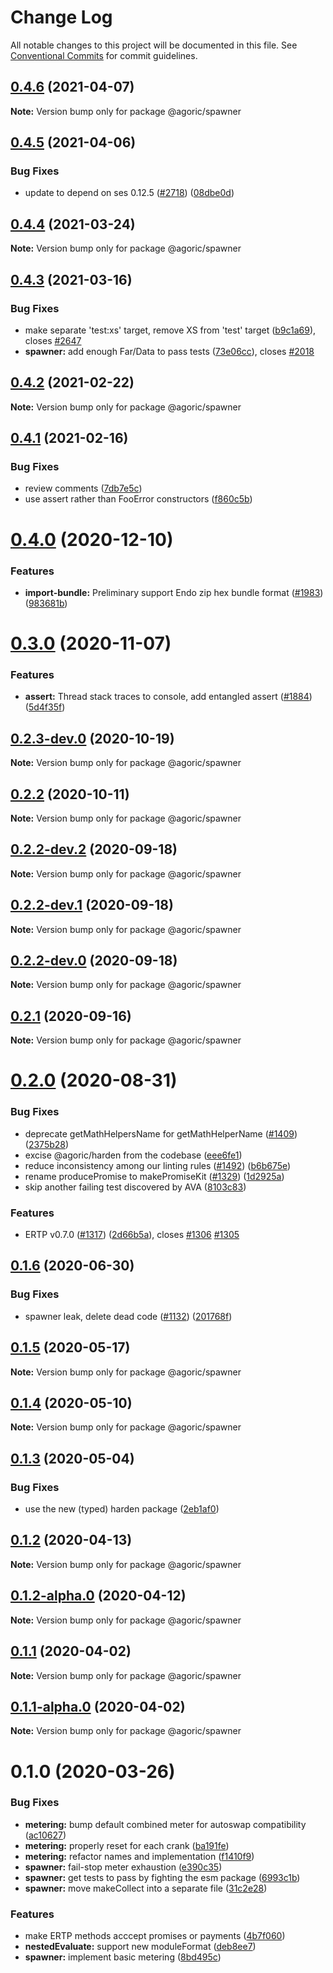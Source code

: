 # Change Log

All notable changes to this project will be documented in this file.
See [Conventional Commits](https://conventionalcommits.org) for commit guidelines.

## [0.4.6](https://github.com/Agoric/agoric-sdk/compare/@agoric/spawner@0.4.5...@agoric/spawner@0.4.6) (2021-04-07)

**Note:** Version bump only for package @agoric/spawner





## [0.4.5](https://github.com/Agoric/agoric-sdk/compare/@agoric/spawner@0.4.4...@agoric/spawner@0.4.5) (2021-04-06)


### Bug Fixes

* update to depend on ses 0.12.5 ([#2718](https://github.com/Agoric/agoric-sdk/issues/2718)) ([08dbe0d](https://github.com/Agoric/agoric-sdk/commit/08dbe0db5ce06944dc92c710865e441a60b31b5b))





## [0.4.4](https://github.com/Agoric/agoric-sdk/compare/@agoric/spawner@0.4.3...@agoric/spawner@0.4.4) (2021-03-24)

**Note:** Version bump only for package @agoric/spawner





## [0.4.3](https://github.com/Agoric/agoric-sdk/compare/@agoric/spawner@0.4.2...@agoric/spawner@0.4.3) (2021-03-16)


### Bug Fixes

* make separate 'test:xs' target, remove XS from 'test' target ([b9c1a69](https://github.com/Agoric/agoric-sdk/commit/b9c1a6987093fc8e09e8aba7acd2a1618413bac8)), closes [#2647](https://github.com/Agoric/agoric-sdk/issues/2647)
* **spawner:** add enough Far/Data to pass tests ([73e06cc](https://github.com/Agoric/agoric-sdk/commit/73e06cc83b8058bd4bd7f532020226613f1bb183)), closes [#2018](https://github.com/Agoric/agoric-sdk/issues/2018)





## [0.4.2](https://github.com/Agoric/agoric-sdk/compare/@agoric/spawner@0.4.1...@agoric/spawner@0.4.2) (2021-02-22)

**Note:** Version bump only for package @agoric/spawner





## [0.4.1](https://github.com/Agoric/agoric-sdk/compare/@agoric/spawner@0.4.0...@agoric/spawner@0.4.1) (2021-02-16)


### Bug Fixes

* review comments ([7db7e5c](https://github.com/Agoric/agoric-sdk/commit/7db7e5c4c569dfedff8d748dd58893218b0a2458))
* use assert rather than FooError constructors ([f860c5b](https://github.com/Agoric/agoric-sdk/commit/f860c5bf5add165a08cb5bd543502857c3f57998))





# [0.4.0](https://github.com/Agoric/agoric-sdk/compare/@agoric/spawner@0.3.0...@agoric/spawner@0.4.0) (2020-12-10)


### Features

* **import-bundle:** Preliminary support Endo zip hex bundle format ([#1983](https://github.com/Agoric/agoric-sdk/issues/1983)) ([983681b](https://github.com/Agoric/agoric-sdk/commit/983681bfc4bf512b6bd90806ed9220cd4fefc13c))





# [0.3.0](https://github.com/Agoric/agoric-sdk/compare/@agoric/spawner@0.2.3-dev.0...@agoric/spawner@0.3.0) (2020-11-07)


### Features

* **assert:** Thread stack traces to console, add entangled assert ([#1884](https://github.com/Agoric/agoric-sdk/issues/1884)) ([5d4f35f](https://github.com/Agoric/agoric-sdk/commit/5d4f35f901f2ca40a2a4d66dab980a5fe8e575f4))





## [0.2.3-dev.0](https://github.com/Agoric/agoric-sdk/compare/@agoric/spawner@0.2.2...@agoric/spawner@0.2.3-dev.0) (2020-10-19)

**Note:** Version bump only for package @agoric/spawner





## [0.2.2](https://github.com/Agoric/agoric-sdk/compare/@agoric/spawner@0.2.2-dev.2...@agoric/spawner@0.2.2) (2020-10-11)

**Note:** Version bump only for package @agoric/spawner





## [0.2.2-dev.2](https://github.com/Agoric/agoric-sdk/compare/@agoric/spawner@0.2.2-dev.1...@agoric/spawner@0.2.2-dev.2) (2020-09-18)

**Note:** Version bump only for package @agoric/spawner





## [0.2.2-dev.1](https://github.com/Agoric/agoric-sdk/compare/@agoric/spawner@0.2.2-dev.0...@agoric/spawner@0.2.2-dev.1) (2020-09-18)

**Note:** Version bump only for package @agoric/spawner





## [0.2.2-dev.0](https://github.com/Agoric/agoric-sdk/compare/@agoric/spawner@0.2.1...@agoric/spawner@0.2.2-dev.0) (2020-09-18)

**Note:** Version bump only for package @agoric/spawner





## [0.2.1](https://github.com/Agoric/agoric-sdk/compare/@agoric/spawner@0.2.0...@agoric/spawner@0.2.1) (2020-09-16)

**Note:** Version bump only for package @agoric/spawner





# [0.2.0](https://github.com/Agoric/agoric-sdk/compare/@agoric/spawner@0.1.6...@agoric/spawner@0.2.0) (2020-08-31)


### Bug Fixes

* deprecate getMathHelpersName for getMathHelperName ([#1409](https://github.com/Agoric/agoric-sdk/issues/1409)) ([2375b28](https://github.com/Agoric/agoric-sdk/commit/2375b28c1aadf8116c3665cec0ef0397e6a91102))
* excise @agoric/harden from the codebase ([eee6fe1](https://github.com/Agoric/agoric-sdk/commit/eee6fe1153730dec52841c9eb4c056a8c5438b0f))
* reduce inconsistency among our linting rules ([#1492](https://github.com/Agoric/agoric-sdk/issues/1492)) ([b6b675e](https://github.com/Agoric/agoric-sdk/commit/b6b675e2de110e2af19cad784a66220cab21dacf))
* rename producePromise to makePromiseKit ([#1329](https://github.com/Agoric/agoric-sdk/issues/1329)) ([1d2925a](https://github.com/Agoric/agoric-sdk/commit/1d2925ad640cce7b419751027b44737bd46a6d59))
* skip another failing test discovered by AVA ([8103c83](https://github.com/Agoric/agoric-sdk/commit/8103c8340540b8d6f83b38b2e912a22ec66a75b2))


### Features

* ERTP v0.7.0 ([#1317](https://github.com/Agoric/agoric-sdk/issues/1317)) ([2d66b5a](https://github.com/Agoric/agoric-sdk/commit/2d66b5ae1feaeef1024fc6bfac7066a385ed5207)), closes [#1306](https://github.com/Agoric/agoric-sdk/issues/1306) [#1305](https://github.com/Agoric/agoric-sdk/issues/1305)





## [0.1.6](https://github.com/Agoric/agoric-sdk/compare/@agoric/spawner@0.1.5...@agoric/spawner@0.1.6) (2020-06-30)


### Bug Fixes

* spawner leak, delete dead code ([#1132](https://github.com/Agoric/agoric-sdk/issues/1132)) ([201768f](https://github.com/Agoric/agoric-sdk/commit/201768f28597a706907f6108ca749f94e0eb5d19))





## [0.1.5](https://github.com/Agoric/agoric-sdk/compare/@agoric/spawner@0.1.4...@agoric/spawner@0.1.5) (2020-05-17)

**Note:** Version bump only for package @agoric/spawner





## [0.1.4](https://github.com/Agoric/agoric-sdk/compare/@agoric/spawner@0.1.3...@agoric/spawner@0.1.4) (2020-05-10)

**Note:** Version bump only for package @agoric/spawner





## [0.1.3](https://github.com/Agoric/agoric-sdk/compare/@agoric/spawner@0.1.2...@agoric/spawner@0.1.3) (2020-05-04)


### Bug Fixes

* use the new (typed) harden package ([2eb1af0](https://github.com/Agoric/agoric-sdk/commit/2eb1af08fe3967629a3ce165752fd501a5c85a96))





## [0.1.2](https://github.com/Agoric/agoric-sdk/compare/@agoric/spawner@0.1.2-alpha.0...@agoric/spawner@0.1.2) (2020-04-13)

**Note:** Version bump only for package @agoric/spawner





## [0.1.2-alpha.0](https://github.com/Agoric/agoric-sdk/compare/@agoric/spawner@0.1.1...@agoric/spawner@0.1.2-alpha.0) (2020-04-12)

**Note:** Version bump only for package @agoric/spawner





## [0.1.1](https://github.com/Agoric/agoric-sdk/compare/@agoric/spawner@0.1.1-alpha.0...@agoric/spawner@0.1.1) (2020-04-02)

**Note:** Version bump only for package @agoric/spawner





## [0.1.1-alpha.0](https://github.com/Agoric/agoric-sdk/compare/@agoric/spawner@0.1.0...@agoric/spawner@0.1.1-alpha.0) (2020-04-02)

**Note:** Version bump only for package @agoric/spawner





# 0.1.0 (2020-03-26)


### Bug Fixes

* **metering:** bump default combined meter for autoswap compatibility ([ac10627](https://github.com/Agoric/agoric-sdk/commit/ac10627a3524bdd6d2719026497fd37c8d00d25b))
* **metering:** properly reset for each crank ([ba191fe](https://github.com/Agoric/agoric-sdk/commit/ba191fe3435905e3d2ea5ab016571d1943d84bec))
* **metering:** refactor names and implementation ([f1410f9](https://github.com/Agoric/agoric-sdk/commit/f1410f91fbee61903e82a81368675eef4fa0b836))
* **spawner:** fail-stop meter exhaustion ([e390c35](https://github.com/Agoric/agoric-sdk/commit/e390c35c67aba674c22e03ede30e01c4da46ad3b))
* **spawner:** get tests to pass by fighting the esm package ([6993c1b](https://github.com/Agoric/agoric-sdk/commit/6993c1b9dc06d63d24c7a30656368131cff631a1))
* **spawner:** move makeCollect into a separate file ([31c2e28](https://github.com/Agoric/agoric-sdk/commit/31c2e2813ee4c6ff910b482c2d262241e5f941fc))


### Features

* make ERTP methods acccept promises or payments ([4b7f060](https://github.com/Agoric/agoric-sdk/commit/4b7f06048bb0f86c2028a9c9cfae8ff90b595bd7))
* **nestedEvaluate:** support new moduleFormat ([deb8ee7](https://github.com/Agoric/agoric-sdk/commit/deb8ee73437cb86ef98c160239c931305fb370ad))
* **spawner:** implement basic metering ([8bd495c](https://github.com/Agoric/agoric-sdk/commit/8bd495ce64ab20a4f7e78999846afe1f9bce96a4))
